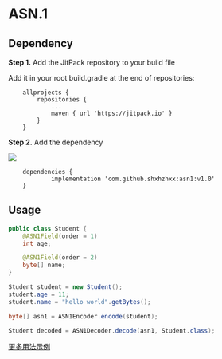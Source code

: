 # ASN.1



## Dependency

**Step 1.** Add the JitPack repository to your build file 

Add it in your root build.gradle at the end of repositories:

```
	allprojects {
		repositories {
			...
			maven { url 'https://jitpack.io' }
		}
	}
```

**Step 2.** Add the dependency<br>

[![](https://jitpack.io/v/shxhzhxx/asn1.svg)](https://jitpack.io/#shxhzhxx/asn1)

```
	dependencies {
	        implementation 'com.github.shxhzhxx:asn1:v1.0'
	}
```





## Usage


```java
public class Student {
    @ASN1Field(order = 1)
    int age;

    @ASN1Field(order = 2)
    byte[] name;
}

Student student = new Student();
student.age = 11;
student.name = "hello world".getBytes();

byte[] asn1 = ASN1Encoder.encode(student);

Student decoded = ASN1Decoder.decode(asn1, Student.class);

```
[更多用法示例](https://github.com/shxhzhxx/asn1/blob/master/library/src/androidTest/java/com/shxhzhxx/asn1/ASN1UnitTest.java)

